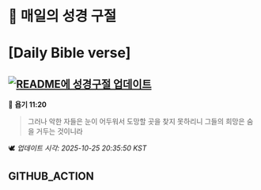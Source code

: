 # 🙏 매일의 성경 구절
# [Daily Bible verse]
## [![README에 성경구절 업데이트](https://github.com/DONGSUKA/first_test/actions/workflows/update-readme-bible.yml/badge.svg)](https://github.com/DONGSUKA/first_test/actions/workflows/update-readme-bible.yml)
<!-- START_BIBLE_VERSE -->
📖 **욥기 11:20**
> 그러나 악한 자들은 눈이 어두워서 도망할 곳을 찾지 못하리니 그들의 희망은 숨을 거두는 것이니라

🕊️ _업데이트 시각: 2025-10-25 20:35:50 KST_
  <!-- END_BIBLE_VERSE -->
## GITHUB_ACTION
